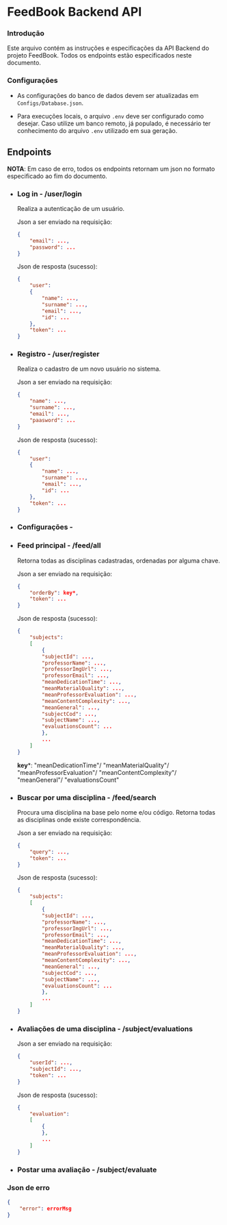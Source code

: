 # FeedBook Backend API

### Introdução

Este arquivo contém as instruções e especificações da API Backend do projeto FeedBook. Todos os endpoints estão especificados neste documento.

### Configurações

* As configurações do banco de dados devem ser atualizadas em `Configs/Database.json`.

* Para execuções locais, o arquivo `.env` deve ser configurado como desejar. Caso utilize um banco remoto, já populado, é necessário ter conhecimento do arquivo `.env` utilizado em sua geração.

## Endpoints
**NOTA**: Em caso de erro, todos os endpoints retornam um json no formato especificado ao fim do documento.

* ### **Log in** - /user/login
    Realiza a autenticação de um usuário. 

    Json a ser enviado na requisição:
    ```json
    {
        "email": ...,
        "password": ...
    }
    ```

    Json de resposta (sucesso):
    ```json
    {
        "user": 
        {
            "name": ...,
            "surname": ...,
            "email": ...,
            "id": ...
        },
        "token": ...
    }
    ```

* ### **Registro** - /user/register
    Realiza o cadastro de um novo usuário no sistema.

    Json a ser enviado na requisição:
    ```json
    {
        "name": ...,
        "surname": ...,
        "email": ...,
        "paasword": ...
    }
    ```

    Json de resposta (sucesso):
    ```json
    {
        "user": 
        {
            "name": ...,
            "surname": ...,
            "email": ...,
            "id": ...
        },
        "token": ...
    }
    ```

* ### **Configurações** - 

* ### **Feed principal** - /feed/all
    Retorna todas as disciplinas cadastradas, ordenadas por alguma chave.


    Json a ser enviado na requisição:
    ```json
    {
        "orderBy": key*,
        "token": ...
    }
    ```

    Json de resposta (sucesso):
    ```json
    {
        "subjects": 
        [
            {
            "subjectId": ...,
            "professorName": ...,
            "professorImgUrl": ...,
            "professorEmail": ...,
            "meanDedicationTime": ...,
            "meanMaterialQuality": ...,
            "meanProfessorEvaluation": ...,
            "meanContentComplexity": ...,
            "meanGeneral": ...,
            "subjectCod": ...,
            "subjectName": ...,
            "evaluationsCount": ...
            },
            ...
        ]
    }
    ```

    **key***: "meanDedicationTime"/ "meanMaterialQuality"/ "meanProfessorEvaluation"/ "meanContentComplexity"/ "meanGeneral"/ "evaluationsCount"

* ### **Buscar por uma disciplina** - /feed/search
    Procura uma disciplina na base pelo nome e/ou código. Retorna todas as disciplinas onde existe correspondência.

    Json a ser enviado na requisição:
    ```json
    {
        "query": ...,
        "token": ...
    }
    ```

    Json de resposta (sucesso):
    ```json
    {
        "subjects": 
        [
            {
            "subjectId": ...,
            "professorName": ...,
            "professorImgUrl": ...,
            "professorEmail": ...,
            "meanDedicationTime": ...,
            "meanMaterialQuality": ...,
            "meanProfessorEvaluation": ...,
            "meanContentComplexity": ...,
            "meanGeneral": ...,
            "subjectCod": ...,
            "subjectName": ...,
            "evaluationsCount": ...
            },
            ...
        ]
    }
    ```

* ### **Avaliações de uma disciplina** - /subject/evaluations

    Json a ser enviado na requisição:
    ```json
    {
        "userId": ...,
        "subjectId": ...,
        "token": ...
    }
    ```

    Json de resposta (sucesso):
    ```json
    {
        "evaluation": 
        [
            {
            },
            ...
        ]
    }
    ```


* ### **Postar uma avaliação** - /subject/evaluate

### **Json de erro**

```json
{
    "error": errorMsg
}
```